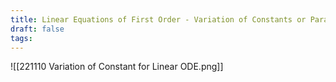 ```yaml
---
title: Linear Equations of First Order - Variation of Constants or Parameters
draft: false
tags:
---
```

  

![[221110 Variation of Constant for Linear ODE.png]]





